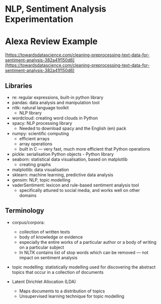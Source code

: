 # NLP, Sentiment Analysis Experimentation

# Alexa Review Example

[https://towardsdatascience.com/cleaning-preprocessing-text-data-for-sentiment-analysis-382a41f150d6](https://towardsdatascience.com/cleaning-preprocessing-text-data-for-sentiment-analysis-382a41f150d6)

## Libraries

- re: regular expressions, built-in python library
- pandas: data analysis and manipulation tool
- nltk: natural language toolkit
    - NLP library
- wordcloud: creating word clouds in Python
- spacy: NLP processing library
    - Needed to download spacy and the English (en) pack
- numpy: scientific computing
    - efficient arrays
    - array operations
    - built in C — very fast, much more efficient that Python operations
- pickle: serialisation Python objects - Python library
- seaborn: statistical data visualisation, based on matplotlib
    - creating graphs
- matplotlib: data visualisation
- sklearn: machine learning, predictive data analysis
- gensim: NLP, topic modelling
- vaderSentiment: lexicon and rule-based sentiment analysis tool
    - specifically attuned to social media, and works well on other domains

## Terminology

- corpus/corpora:
    - collection of written texts
    - body of knowledge or evidence
    - especially the entire works of a particular author or a body of writing on a particular subject
    - In NLTK contains list of stop words which can be removed — not impact on sentiment analysis

- topic modelling: statistically modelling used for discovering the abstract topics that occur in a collection of documents
- Latent Dirichlet Allocation (LDA)
    - Maps documents to a distribution of topics
    - Unsupervised learning technique for topic modelling
